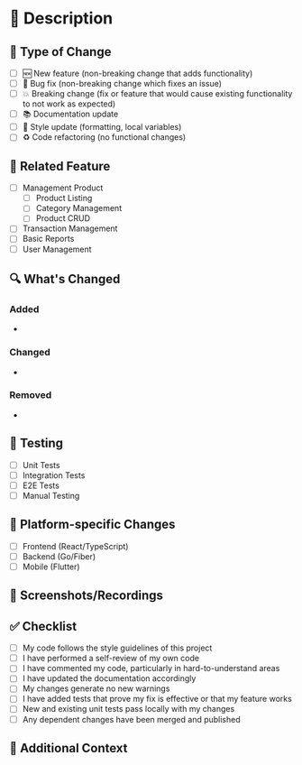 # 📝 Description
<!-- Provide a brief description of the changes in this PR -->

## 🔄 Type of Change
<!-- Mark the relevant option(s) with 'x' -->
- [ ] 🆕 New feature (non-breaking change that adds functionality)
- [ ] 🔨 Bug fix (non-breaking change which fixes an issue)
- [ ] 💥 Breaking change (fix or feature that would cause existing functionality to not work as expected)
- [ ] 📚 Documentation update
- [ ] 🎨 Style update (formatting, local variables)
- [ ] ♻️ Code refactoring (no functional changes)

## 🎯 Related Feature
<!-- Mark the relevant feature this PR is related to -->
- [ ] Management Product
  - [ ] Product Listing
  - [ ] Category Management
  - [ ] Product CRUD
- [ ] Transaction Management
- [ ] Basic Reports
- [ ] User Management

## 🔍 What's Changed
<!-- List the key changes made in this PR -->

### Added
- 

### Changed
- 

### Removed
- 

## 🧪 Testing
<!-- Describe the testing you have performed -->
- [ ] Unit Tests
- [ ] Integration Tests
- [ ] E2E Tests
- [ ] Manual Testing

## 📱 Platform-specific Changes
<!-- Mark if changes affect specific platforms -->
- [ ] Frontend (React/TypeScript)
- [ ] Backend (Go/Fiber)
- [ ] Mobile (Flutter)

## 📸 Screenshots/Recordings
<!-- If applicable, add screenshots or recordings to help explain your changes -->

## ✅ Checklist
<!-- Mark all the applicable boxes -->
- [ ] My code follows the style guidelines of this project
- [ ] I have performed a self-review of my own code
- [ ] I have commented my code, particularly in hard-to-understand areas
- [ ] I have updated the documentation accordingly
- [ ] My changes generate no new warnings
- [ ] I have added tests that prove my fix is effective or that my feature works
- [ ] New and existing unit tests pass locally with my changes
- [ ] Any dependent changes have been merged and published

## 🔗 Additional Context
<!-- Add any other context about the PR here -->